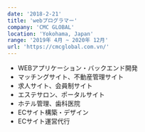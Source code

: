 ```yaml
---
date: '2018-2-21'
title: 'webプログラマー'
company: 'CMC GLOBAL'
location: 'Yokohama, Japan'
range: '2019年 4月 ~ 2020年 12月'
url: 'https://cmcglobal.com.vn/'
---
```


- WEBアプリケーション・バックエンド開発
- マッチングサイト、不動産管理サイト
- 求人サイト、会員制サイト
- エステサロン、ポータルサイト
- ホテル管理、歯科医院
- ECサイト構築・デザイン
- ECサイト運営代行
